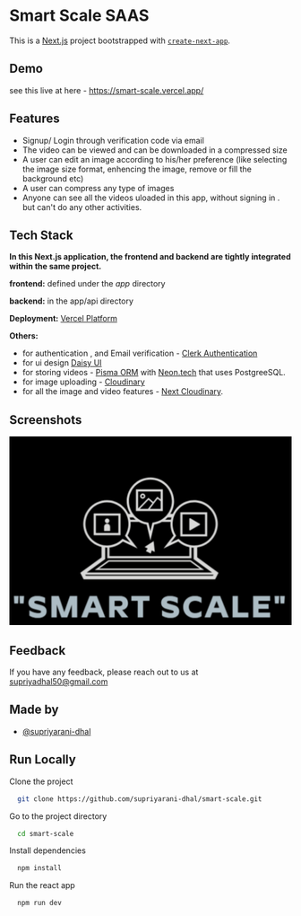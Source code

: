 # Smart Scale SAAS

This is a [Next.js](https://nextjs.org/) project bootstrapped with [`create-next-app`](https://github.com/vercel/next.js/tree/canary/packages/create-next-app).

## Demo

see this live at here - https://smart-scale.vercel.app/

## Features

- Signup/ Login through verification code via email
- The video can be viewed and can be downloaded in a compressed size
- A user can edit an image according to his/her preference (like selecting the image size format, enhencing the image, remove or fill the background etc)
- A user can compress any type of images
- Anyone can see all the videos uloaded in this app, without signing in . but can't do any other activities.

## Tech Stack

**In this Next.js application, the frontend and backend are tightly integrated within the same project.**

**frontend:** defined under the _app_ directory

**backend:** in the app/api directory

**Deployment:** [Vercel Platform](https://vercel.com/new?utm_medium=default-template&filter=next.js&utm_source=create-next-app&utm_campaign=create-next-app-readme)

**Others:**

- for authentication , and Email verification - [Clerk Authentication](https://clerk.com)
- for ui design [Daisy UI](https://daisyui.com/)
- for storing videos - [Pisma ORM](https://www.prisma.io/) with [Neon.tech](https://neon.tech/) that uses PostgreeSQL.
- for image uploading - [Cloudinary](https://cloudinary.com/)
- for all the image and video features - [Next Cloudinary](https://next.cloudinary.dev/).

## Screenshots

![Smart Scale SAAS](https://github.com/supriyarani-dhal/smart-scale/blob/main/public/smart_scale.png)

## Feedback

If you have any feedback, please reach out to us at supriyadhal50@gmail.com

## Made by

- [@supriyarani-dhal](https://github.com/supriyarani-dhal)

## Run Locally

Clone the project

```bash
  git clone https://github.com/supriyarani-dhal/smart-scale.git
```

Go to the project directory

```bash
  cd smart-scale
```

Install dependencies

```bash
  npm install
```

Run the react app

```bash
  npm run dev
```
